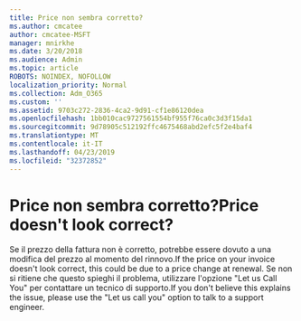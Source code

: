 ```yaml
---
title: Price non sembra corretto?
ms.author: cmcatee
author: cmcatee-MSFT
manager: mnirkhe
ms.date: 3/20/2018
ms.audience: Admin
ms.topic: article
ROBOTS: NOINDEX, NOFOLLOW
localization_priority: Normal
ms.collection: Adm_O365
ms.custom: ''
ms.assetid: 9703c272-2836-4ca2-9d91-cf1e86120dea
ms.openlocfilehash: 1bb010cac9727561554bf955f76ca0c3d3f15da1
ms.sourcegitcommit: 9d78905c512192ffc4675468abd2efc5f2e4baf4
ms.translationtype: MT
ms.contentlocale: it-IT
ms.lasthandoff: 04/23/2019
ms.locfileid: "32372852"
---
```

# <a name="price-doesnt-look-correct"></a><span data-ttu-id="5a8c7-102">Price non sembra corretto?</span><span class="sxs-lookup"><span data-stu-id="5a8c7-102">Price doesn't look correct?</span></span>

<span data-ttu-id="5a8c7-103">Se il prezzo della fattura non è corretto, potrebbe essere dovuto a una modifica del prezzo al momento del rinnovo.</span><span class="sxs-lookup"><span data-stu-id="5a8c7-103">If the price on your invoice doesn't look correct, this could be due to a price change at renewal.</span></span> <span data-ttu-id="5a8c7-104">Se non si ritiene che questo spieghi il problema, utilizzare l'opzione "Let us Call You" per contattare un tecnico di supporto.</span><span class="sxs-lookup"><span data-stu-id="5a8c7-104">If you don't believe this explains the issue, please use the "Let us call you" option to talk to a support engineer.</span></span>
  

